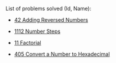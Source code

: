 List of problems solved (Id, Name):

- [42	Adding Reversed Numbers](http://www.spoj.com/problems/ADDREV/)

- [1112	Number Steps](http://www.spoj.com/problems/NSTEPS/)

- [11	Factorial](http://www.spoj.com/problems/FCTRL/)

- [405 Convert a Number to Hexadecimal](https://leetcode.com/problems/convert-a-number-to-hexadecimal/#/description)
